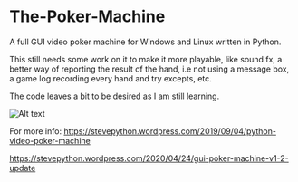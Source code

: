 # The-Poker-Machine
A full GUI video poker machine for Windows and Linux written in Python.


This still needs some work on it to make it more playable, like sound fx,
a better way of reporting the result of the hand, i.e not using a message box,
a game log recording every hand and try excepts, etc.

The code leaves a bit to be desired as I am still learning.

![Alt text](https://stevepython.files.wordpress.com/2020/04/oker-macine-v1-2-ss1.png)


For more info:
https://stevepython.wordpress.com/2019/09/04/python-video-poker-machine


https://stevepython.wordpress.com/2020/04/24/gui-poker-machine-v1-2-update

